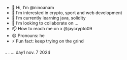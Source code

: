 - 👋 Hi, I’m @ninoanam
- 👀 I’m interested in crypto, sport and web development
- 🌱 I’m currently learning java, solidity
- 💞️ I’m looking to collaborate on ...
- 📫 How to reach me on x @jaycrypto09
- 😄 Pronouns: he
- ⚡ Fun fact: keep trying on the grind
<!---
ninoanam/ninoanam is a ✨ special ✨ repository because its `README.md` (this file) appears on your GitHub profile.
You can click the Preview link to take a look at your changes.
--->
..
.
...
day1
nov. 7 2024
